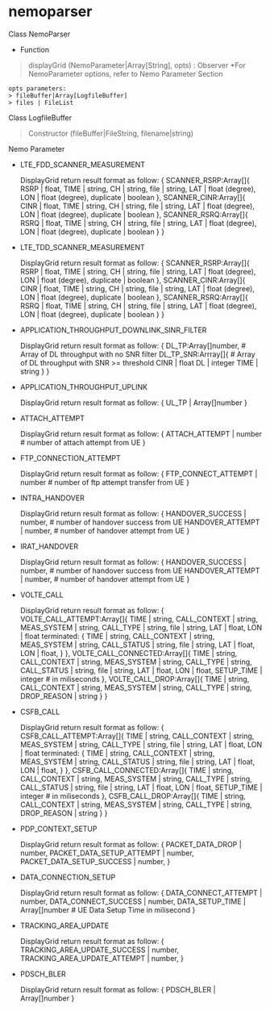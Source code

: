 # nemoparser

Class NemoParser
- Function

> displayGrid (NemoParameter|Array[String], opts) : Observer
    *For NemoParameter options, refer to Nemo Parameter Section

    opts parameters:
    > fileBuffer|Array[LogfileBuffer]
    > files | FileList


Class LogfileBuffer
> Constructor (fileBuffer|FileString, filename|string)

Nemo Parameter
- LTE_FDD_SCANNER_MEASUREMENT
    
    DisplayGrid return result format as follow:
    {
        SCANNER_RSRP:Array[]{
            RSRP | float,
            TIME | string,
            CH | string,
            file | string,
            LAT | float (degree),
            LON | float (degree),
            duplicate | boolean
        },
        SCANNER_CINR:Array[]{
            CINR | float,
            TIME | string,
            CH | string,
            file | string,
            LAT | float (degree),
            LON | float (degree),
            duplicate | boolean
        },
        SCANNER_RSRQ:Array[]{
            RSRQ | float,
            TIME | string,
            CH | string,
            file | string,
            LAT | float (degree),
            LON | float (degree),
            duplicate | boolean
        }
    }

- LTE_TDD_SCANNER_MEASUREMENT

    DisplayGrid return result format as follow:
    {
        SCANNER_RSRP:Array[]{
            RSRP | float,
            TIME | string,
            CH | string,
            file | string,
            LAT | float (degree),
            LON | float (degree),
            duplicate | boolean
        },
        SCANNER_CINR:Array[]{
            CINR | float,
            TIME | string,
            CH | string,
            file | string,
            LAT | float (degree),
            LON | float (degree),
            duplicate | boolean
        },
        SCANNER_RSRQ:Array[]{
            RSRQ | float,
            TIME | string,
            CH | string,
            file | string,
            LAT | float (degree),
            LON | float (degree),
            duplicate | boolean
        }
    }

- APPLICATION_THROUGHPUT_DOWNLINK_SINR_FILTER
    
    DisplayGrid return result format as follow: 
    {
        DL_TP:Array[]number,    # Array of DL throughput with no SNR filter
        DL_TP_SNR:Arrray[]{     # Array of DL throughput with SNR >= threshold
            CINR | float
            DL | integer
            TIME | string
        }
    }

- APPLICATION_THROUGHPUT_UPLINK

    DisplayGrid return result format as follow:
    {
        UL_TP | Array[]number
    }
    
- ATTACH_ATTEMPT

    DisplayGrid return result format as follow:
    {
        ATTACH_ATTEMPT | number     # number of attach attempt from UE
    }

- FTP_CONNECTION_ATTEMPT

    DisplayGrid return result format as follow:
    {
        FTP_CONNECT_ATTEMPT | number    # number of ftp attempt transfer from UE
    }

- INTRA_HANDOVER

    DisplayGrid return result format as follow:
    {
        HANDOVER_SUCCESS | number,   # number of handover success from UE
        HANDOVER_ATTEMPT | number,   # number of handover attempt from UE
    }

- IRAT_HANDOVER

    DisplayGrid return result format as follow:
    {
        HANDOVER_SUCCESS | number,   # number of handover success from UE
        HANDOVER_ATTEMPT | number,   # number of handover attempt from UE
    }
    
- VOLTE_CALL

    DisplayGrid return result format as follow:
    {
        VOLTE_CALL_ATTEMPT:Array[]{
            TIME | string,
            CALL_CONTEXT | string, 
            MEAS_SYSTEM | string, 
            CALL_TYPE | string,
            file | string,
            LAT | float,
            LON | float
            terminated: {
                TIME | string, 
                CALL_CONTEXT | string,
                MEAS_SYSTEM | string,
                CALL_STATUS | string,
                file | string,
                LAT | float,
                LON | float,
            }
        },
        VOLTE_CALL_CONNECTED:Array[]{
            TIME | string,
            CALL_CONTEXT | string,
            MEAS_SYSTEM | string,
            CALL_TYPE | string,
            CALL_STATUS | string, 
            file | string,
            LAT | float,
            LON | float,
            SETUP_TIME | integer    # in miliseconds
        },
        VOLTE_CALL_DROP:Array[]{
            TIME | string,
            CALL_CONTEXT | string,
            MEAS_SYSTEM | string,
            CALL_TYPE | string,
            DROP_REASON | string
        }
    }
- CSFB_CALL

    DisplayGrid return result format as follow:
    {
        CSFB_CALL_ATTEMPT:Array[]{
            TIME | string,
            CALL_CONTEXT | string, 
            MEAS_SYSTEM | string, 
            CALL_TYPE | string,
            file | string,
            LAT | float,
            LON | float
            terminated: {
                TIME | string, 
                CALL_CONTEXT | string,
                MEAS_SYSTEM | string,
                CALL_STATUS | string,
                file | string,
                LAT | float,
                LON | float,
            }
        },
        CSFB_CALL_CONNECTED:Array[]{
            TIME | string,
            CALL_CONTEXT | string,
            MEAS_SYSTEM | string,
            CALL_TYPE | string,
            CALL_STATUS | string, 
            file | string,
            LAT | float,
            LON | float,
            SETUP_TIME | integer    # in miliseconds
        },
        CSFB_CALL_DROP:Array[]{
            TIME | string,
            CALL_CONTEXT | string,
            MEAS_SYSTEM | string,
            CALL_TYPE | string,
            DROP_REASON | string
        }
    }

- PDP_CONTEXT_SETUP

    DisplayGrid return result format as follow:
    {
        PACKET_DATA_DROP | number,
        PACKET_DATA_SETUP_ATTEMPT | number,
        PACKET_DATA_SETUP_SUCCESS | number,
    }

- DATA_CONNECTION_SETUP

    DisplayGrid return result format as follow:
    {
        DATA_CONNECT_ATTEMPT | number, 
        DATA_CONNECT_SUCCESS | number,
        DATA_SETUP_TIME | Array[]number     # UE Data Setup Time in milisecond
    }

- TRACKING_AREA_UPDATE

    DisplayGrid return result format as follow:
    {
        TRACKING_AREA_UPDATE_SUCCESS | number, 
        TRACKING_AREA_UPDATE_ATTEMPT | number,
    }

- PDSCH_BLER
    
    DisplayGrid return result format as follow:
    {
        PDSCH_BLER | Array[]number 
    }
